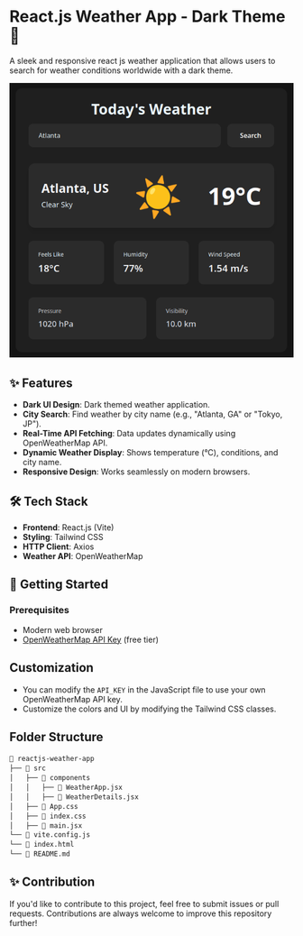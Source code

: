 # React.js Weather App - Dark Theme 🌙

A sleek and responsive react js weather application that allows users to search for weather conditions worldwide with a dark theme.

![Weather App Screenshot](./screenshot.png)

## ✨ Features

- **Dark UI Design**: Dark themed weather application.
- **City Search**: Find weather by city name (e.g., "Atlanta, GA" or "Tokyo, JP").
- **Real-Time API Fetching**: Data updates dynamically using OpenWeatherMap API.
- **Dynamic Weather Display**: Shows temperature (°C), conditions, and city name.
- **Responsive Design**: Works seamlessly on modern browsers.

## 🛠️ Tech Stack

- **Frontend**: React.js (Vite)
- **Styling**: Tailwind CSS
- **HTTP Client**: Axios
- **Weather API**: OpenWeatherMap

## 🚀 Getting Started

### Prerequisites

- Modern web browser
- [OpenWeatherMap API Key](https://openweathermap.org/api) (free tier)

## Customization

- You can modify the `API_KEY` in the JavaScript file to use your own OpenWeatherMap API key.
- Customize the colors and UI by modifying the Tailwind CSS classes.

## Folder Structure

```bash
📁 reactjs-weather-app
├── 📁 src
│   ├── 📁 components
│   │   ├── 📄 WeatherApp.jsx
│   │   ├── 📄 WeatherDetails.jsx
│   ├── 📄 App.css
│   ├── 📄 index.css
│   ├── 📄 main.jsx
└── 📄 vite.config.js
└── 📄 index.html
└── 📄 README.md
```

## ✨ Contribution

If you'd like to contribute to this project, feel free to submit issues or pull requests. Contributions are always welcome to improve this repository further!
